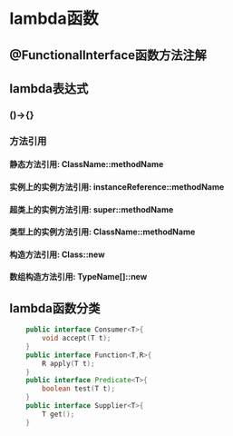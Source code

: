 # lambda函数
## @FunctionalInterface函数方法注解
## lambda表达式
### ()->{}
### 方法引用
#### 静态方法引用:    ClassName::methodName
#### 实例上的实例方法引用:    instanceReference::methodName
#### 超类上的实例方法引用:    super::methodName
#### 类型上的实例方法引用:    ClassName::methodName
#### 构造方法引用:    Class::new
#### 数组构造方法引用:  TypeName[]::new
## lambda函数分类
```java
    public interface Consumer<T>{
        void accept​(T t);
    }
    public interface Function<T,R>{
        R apply​(T t);
    }
    public interface Predicate<T>{
        boolean test​(T t);
    }
    public interface Supplier<T>{
        T get​();
    }
```